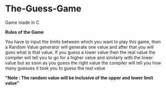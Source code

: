 # The-Guess-Game
Game made in C

<b> Rules of the Game </b>

You have to input the limits between which you want to play this game, then a Random Value generator will generate one value and after that you will gues what is that value. If you guess a lower value then the real value the compiler will tell you to go for a higher value and similarly with the lower value but as soon as you guess the right value the compiler will tell you how many guesses it took you to guess the real value

<b>"Note : The random value will be inclusive of the upper and lower limit value"</b>

